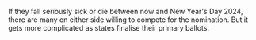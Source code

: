 If they fall seriously sick or die between now and New Year's Day 2024, there are many on either side willing to compete for the nomination. But it gets more complicated as states finalise their primary ballots.


